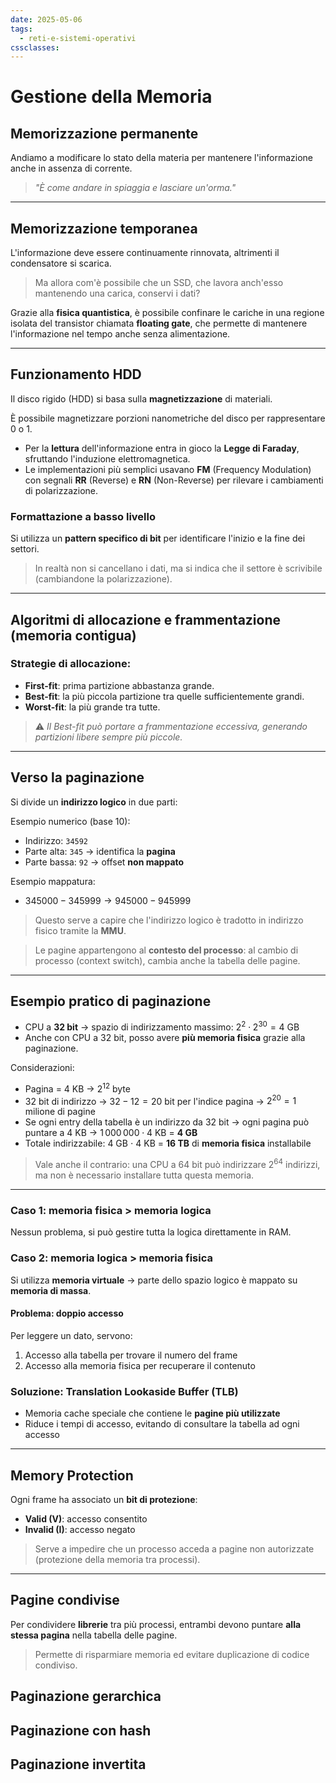 ```yaml
---
date: 2025-05-06
tags:
  - reti-e-sistemi-operativi
cssclasses:
---
```

# Gestione della Memoria

## Memorizzazione permanente

Andiamo a modificare lo stato della materia per mantenere l'informazione anche in assenza di corrente.

> _"È come andare in spiaggia e lasciare un'orma."_

---

## Memorizzazione temporanea

L'informazione deve essere continuamente rinnovata, altrimenti il condensatore si scarica.

> Ma allora com'è possibile che un SSD, che lavora anch'esso mantenendo una carica, conservi i dati?

Grazie alla **fisica quantistica**, è possibile confinare le cariche in una regione isolata del transistor chiamata **floating gate**, che permette di mantenere l'informazione nel tempo anche senza alimentazione.

---

## Funzionamento HDD

Il disco rigido (HDD) si basa sulla **magnetizzazione** di materiali.

È possibile magnetizzare porzioni nanometriche del disco per rappresentare $0$ o $1$.

- Per la **lettura** dell'informazione entra in gioco la **Legge di Faraday**, sfruttando l'induzione elettromagnetica.
- Le implementazioni più semplici usavano **FM** (Frequency Modulation) con segnali **RR** (Reverse) e **RN** (Non-Reverse) per rilevare i cambiamenti di polarizzazione.

### Formattazione a basso livello

Si utilizza un **pattern specifico di bit** per identificare l'inizio e la fine dei settori.

> In realtà non si cancellano i dati, ma si indica che il settore è scrivibile (cambiandone la polarizzazione).

---

## Algoritmi di allocazione e frammentazione (memoria contigua)

### Strategie di allocazione:
- **First-fit**: prima partizione abbastanza grande.
- **Best-fit**: la più piccola partizione tra quelle sufficientemente grandi.
- **Worst-fit**: la più grande tra tutte.

> ⚠️ _Il Best-fit può portare a frammentazione eccessiva, generando partizioni libere sempre più piccole._

---

## Verso la paginazione

Si divide un **indirizzo logico** in due parti:

Esempio numerico (base 10):
- Indirizzo: `34592`
- Parte alta: `345` → identifica la **pagina**
- Parte bassa: `92` → offset **non mappato**

Esempio mappatura:
- $345000 - 345999 \rightarrow 945000 - 945999$

> Questo serve a capire che l'indirizzo logico è tradotto in indirizzo fisico tramite la **MMU**.

> Le pagine appartengono al **contesto del processo**: al cambio di processo (context switch), cambia anche la tabella delle pagine.

---

## Esempio pratico di paginazione

- CPU a **32 bit** → spazio di indirizzamento massimo: $2^2 \cdot 2^{30} = 4$ GB
- Anche con CPU a 32 bit, posso avere **più memoria fisica** grazie alla paginazione.

Considerazioni:
- Pagina = 4 KB → $2^{12}$ byte
- 32 bit di indirizzo → $32 - 12 = 20$ bit per l'indice pagina → $2^{20} = 1$ milione di pagine
- Se ogni entry della tabella è un indirizzo da 32 bit → ogni pagina può puntare a 4 KB → $1\,000\,000 \cdot 4$ KB = **4 GB**
- Totale indirizzabile: $4$ GB $\cdot$ $4$ KB = **16 TB** di **memoria fisica** installabile

> Vale anche il contrario: una CPU a 64 bit può indirizzare $2^{64}$ indirizzi, ma non è necessario installare tutta questa memoria.

---

### Caso 1: memoria fisica > memoria logica

Nessun problema, si può gestire tutta la logica direttamente in RAM.

### Caso 2: memoria logica > memoria fisica

Si utilizza **memoria virtuale** → parte dello spazio logico è mappato su **memoria di massa**.

#### Problema: doppio accesso

Per leggere un dato, servono:
1. Accesso alla tabella per trovare il numero del frame
2. Accesso alla memoria fisica per recuperare il contenuto

### Soluzione: **Translation Lookaside Buffer (TLB)**

- Memoria cache speciale che contiene le **pagine più utilizzate**
- Riduce i tempi di accesso, evitando di consultare la tabella ad ogni accesso

---

## Memory Protection

Ogni frame ha associato un **bit di protezione**:

- **Valid (V)**: accesso consentito
- **Invalid (I)**: accesso negato

> Serve a impedire che un processo acceda a pagine non autorizzate (protezione della memoria tra processi).

---

## Pagine condivise

Per condividere **librerie** tra più processi, entrambi devono puntare **alla stessa pagina** nella tabella delle pagine.

> Permette di risparmiare memoria ed evitare duplicazione di codice condiviso.


## Paginazione gerarchica
## Paginazione con hash
## Paginazione invertita